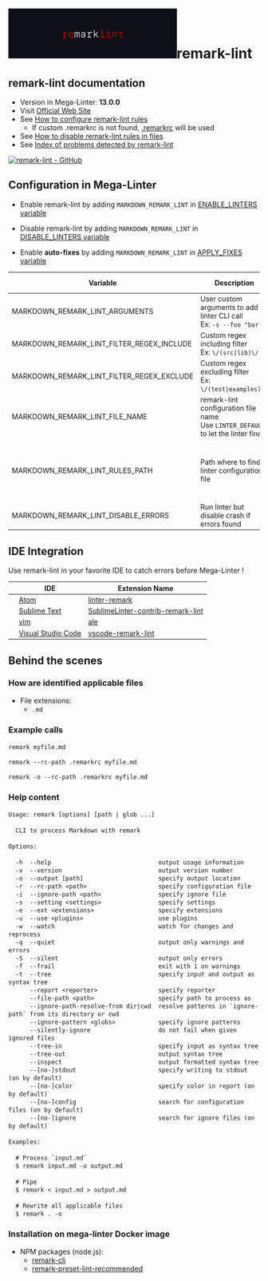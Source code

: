<!-- markdownlint-disable MD033 MD041 -->
<!-- Generated by .automation/build.py, please do not update manually -->
# <a href="https://remark.js.org/" target="blank" title="Visit linter Web Site"><img src="https://raw.githubusercontent.com/remarkjs/remark-lint/02295bc/logo.svg?sanitize=true" alt="remark-lint" height="100px" class="megalinter-logo"></a>remark-lint

## remark-lint documentation

- Version in Mega-Linter: **13.0.0**
- Visit [Official Web Site](https://remark.js.org/)
- See [How to configure remark-lint rules](https://github.com/remarkjs/remark-lint#configuring-remark-lint)
  - If custom .remarkrc is not found, [.remarkrc](https://github.com/nvuillam/mega-linter/tree/master/TEMPLATES/.remarkrc) will be used
- See [How to disable remark-lint rules in files](https://github.com/remarkjs/remark-message-control#markers)
- See [Index of problems detected by remark-lint](https://github.com/remarkjs/remark-lint/blob/main/doc/rules.md#list-of-rules)

[![remark-lint - GitHub](https://gh-card.dev/repos/remarkjs/remark-lint.svg?fullname=)](https://github.com/remarkjs/remark-lint)

## Configuration in Mega-Linter

- Enable remark-lint by adding `MARKDOWN_REMARK_LINT` in [ENABLE_LINTERS variable](../index.md#activation-and-deactivation)
- Disable remark-lint by adding `MARKDOWN_REMARK_LINT` in [DISABLE_LINTERS variable](../index.md#activation-and-deactivation)

- Enable **auto-fixes** by adding `MARKDOWN_REMARK_LINT` in [APPLY_FIXES variable](../index.md#apply-fixes)

| Variable | Description | Default value |
| ----------------- | -------------- | -------------- |
| MARKDOWN_REMARK_LINT_ARGUMENTS | User custom arguments to add in linter CLI call<br/>Ex: `-s --foo "bar"` |  |
| MARKDOWN_REMARK_LINT_FILTER_REGEX_INCLUDE | Custom regex including filter<br/>Ex: `\/(src\|lib)\/` | Include every file |
| MARKDOWN_REMARK_LINT_FILTER_REGEX_EXCLUDE | Custom regex excluding filter<br/>Ex: `\/(test\|examples)\/` | Exclude no file |
| MARKDOWN_REMARK_LINT_FILE_NAME | remark-lint configuration file name</br>Use `LINTER_DEFAULT` to let the linter find it | `.remarkrc` |
| MARKDOWN_REMARK_LINT_RULES_PATH | Path where to find linter configuration file | Workspace folder, then Mega-Linter default rules |
| MARKDOWN_REMARK_LINT_DISABLE_ERRORS | Run linter but disable crash if errors found | `false` |

## IDE Integration

Use remark-lint in your favorite IDE to catch errors before Mega-Linter !

| <!-- --> | IDE | Extension Name |
| :--: | ----------------- | -------------- |
| <img src="https://github.com/nvuillam/mega-linter/raw/master/docs/assets/icons/atom.ico" alt="" height="32px" class="megalinter-icon"></a> | [Atom](https://atom.io/) | [linter-remark](https://github.com/wooorm/linter-remark) |
| <img src="https://github.com/nvuillam/mega-linter/raw/master/docs/assets/icons/sublime.ico" alt="" height="32px" class="megalinter-icon"></a> | [Sublime Text](https://www.sublimetext.com/) | [SublimeLinter-contrib-remark-lint](https://packagecontrol.io/packages/SublimeLinter-contrib-remark-lint) |
| <img src="https://github.com/nvuillam/mega-linter/raw/master/docs/assets/icons/vim.ico" alt="" height="32px" class="megalinter-icon"></a> | [vim](https://www.vim.org/) | [ale](https://github.com/w0rp/ale) |
| <img src="https://github.com/nvuillam/mega-linter/raw/master/docs/assets/icons/vscode.ico" alt="" height="32px" class="megalinter-icon"></a> | [Visual Studio Code](https://code.visualstudio.com/) | [vscode-remark-lint](https://github.com/drewbourne/vscode-remark-lint) |

## Behind the scenes

### How are identified applicable files

- File extensions:
  - `.md`

<!-- markdownlint-disable -->
<!-- /* cSpell:disable */ -->

### Example calls

```shell
remark myfile.md
```

```shell
remark --rc-path .remarkrc myfile.md
```

```shell
remark -o --rc-path .remarkrc myfile.md
```


### Help content

```shell
Usage: remark [options] [path | glob ...]

  CLI to process Markdown with remark

Options:

  -h  --help                              output usage information
  -v  --version                           output version number
  -o  --output [path]                     specify output location
  -r  --rc-path <path>                    specify configuration file
  -i  --ignore-path <path>                specify ignore file
  -s  --setting <settings>                specify settings
  -e  --ext <extensions>                  specify extensions
  -u  --use <plugins>                     use plugins
  -w  --watch                             watch for changes and reprocess
  -q  --quiet                             output only warnings and errors
  -S  --silent                            output only errors
  -f  --frail                             exit with 1 on warnings
  -t  --tree                              specify input and output as syntax tree
      --report <reporter>                 specify reporter
      --file-path <path>                  specify path to process as
      --ignore-path-resolve-from dir|cwd  resolve patterns in `ignore-path` from its directory or cwd
      --ignore-pattern <globs>            specify ignore patterns
      --silently-ignore                   do not fail when given ignored files
      --tree-in                           specify input as syntax tree
      --tree-out                          output syntax tree
      --inspect                           output formatted syntax tree
      --[no-]stdout                       specify writing to stdout (on by default)
      --[no-]color                        specify color in report (on by default)
      --[no-]config                       search for configuration files (on by default)
      --[no-]ignore                       search for ignore files (on by default)

Examples:

  # Process `input.md`
  $ remark input.md -o output.md

  # Pipe
  $ remark < input.md > output.md

  # Rewrite all applicable files
  $ remark . -o
```

### Installation on mega-linter Docker image

- NPM packages (node.js):
  - [remark-cli](https://www.npmjs.com/package/remark-cli)
  - [remark-preset-lint-recommended](https://www.npmjs.com/package/remark-preset-lint-recommended)
